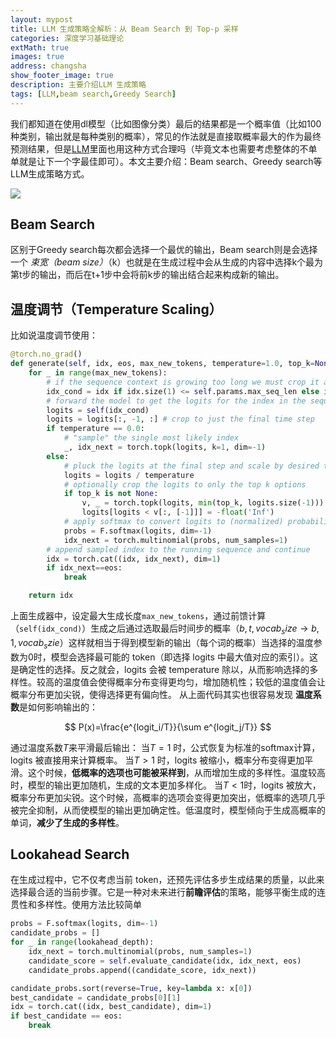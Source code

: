 ```yaml
---
layout: mypost
title: LLM 生成策略全解析：从 Beam Search 到 Top-p 采样
categories: 深度学习基础理论
extMath: true
images: true
address: changsha
show_footer_image: true
description: 主要介绍LLM 生成策略
tags: [LLM,beam search,Greedy Search]
---
```


我们都知道在使用dl模型（比如图像分类）最后的结果都是一个概率值（比如100种类别，输出就是每种类别的概率），常见的作法就是直接取概率最大的作为最终预测结果，但是[LLM](https://www.big-yellow-j.top/posts/2025/02/15/LLM.html)里面也用这种方式合理吗（毕竟文本也需要考虑整体的不单单就是让下一个字最佳即可）。本文主要介绍：Beam search、Greedy search等LLM生成策略方式。

![](https://s2.loli.net/2025/03/27/ApxEz3VcRygtMoI.png)

## Beam Search

区别于Greedy search每次都会选择一个最优的输出，Beam search则是会选择一个 *束宽（beam size）*（k）也就是在生成过程中会从生成的内容中选择k个最为第t步的输出，而后在t+1步中会将前k步的输出结合起来构成新的输出。

## 温度调节（Temperature Scaling）

比如说温度调节使用：

```python
@torch.no_grad()
def generate(self, idx, eos, max_new_tokens, temperature=1.0, top_k=None):
    for _ in range(max_new_tokens):
        # if the sequence context is growing too long we must crop it at block_size
        idx_cond = idx if idx.size(1) <= self.params.max_seq_len else idx[:, -self.params.max_seq_len:]
        # forward the model to get the logits for the index in the sequence
        logits = self(idx_cond)
        logits = logits[:, -1, :] # crop to just the final time step
        if temperature == 0.0:
            # "sample" the single most likely index
            _, idx_next = torch.topk(logits, k=1, dim=-1)
        else:
            # pluck the logits at the final step and scale by desired temperature
            logits = logits / temperature
            # optionally crop the logits to only the top k options
            if top_k is not None:
                v, _ = torch.topk(logits, min(top_k, logits.size(-1)))
                logits[logits < v[:, [-1]]] = -float('Inf')
            # apply softmax to convert logits to (normalized) probabilities
            probs = F.softmax(logits, dim=-1)
            idx_next = torch.multinomial(probs, num_samples=1)
        # append sampled index to the running sequence and continue
        idx = torch.cat((idx, idx_next), dim=1)
        if idx_next==eos:
            break

    return idx
```

上面生成器中，设定最大生成长度`max_new_tokens`，通过前馈计算（`self(idx_cond)`）生成之后通过选取最后时间步的概率（$b,t,vocab_size \rightarrow b, 1, vocab_szie$）这样就相当于得到模型新的输出（每个词的概率）当选择的温度参数为0时，模型会选择最可能的 token（即选择 logits 中最大值对应的索引）。这是确定性的选择。反之就会，logits 会被 temperature 除以，从而影响选择的多样性。较高的温度值会使得概率分布变得更均匀，增加随机性；较低的温度值会让概率分布更加尖锐，使得选择更有偏向性。
从上面代码其实也很容易发现 **温度系数**是如何影响输出的：

$$
P(x)=\frac{e^{logit_i/T}}{\sum e^{logit_j/T}}
$$

通过温度系数$T$来平滑最后输出：
当$T=1$ 时，公式恢复为标准的softmax计算，logits 被直接用来计算概率。
当$T>1$ 时，logits 被缩小，概率分布变得更加平滑。这个时候，**低概率的选项也可能被采样到**，从而增加生成的多样性。温度较高时，模型的输出更加随机，生成的文本更加多样化。
当$T<1$时，logits 被放大，概率分布更加尖锐。这个时候，高概率的选项会变得更加突出，低概率的选项几乎被完全抑制，从而使模型的输出更加确定性。低温度时，模型倾向于生成高概率的单词，**减少了生成的多样性**。

## Lookahead Search
在生成过程中，它不仅考虑当前 token，还预先评估多步生成结果的质量，以此来选择最合适的当前步骤。它是一种对未来进行**前瞻评估**的策略，能够平衡生成的连贯性和多样性。使用方法比较简单

```python
probs = F.softmax(logits, dim=-1)
candidate_probs = []
for _ in range(lookahead_depth):
    idx_next = torch.multinomial(probs, num_samples=1)
    candidate_score = self.evaluate_candidate(idx, idx_next, eos)
    candidate_probs.append((candidate_score, idx_next))

candidate_probs.sort(reverse=True, key=lambda x: x[0])
best_candidate = candidate_probs[0][1]
idx = torch.cat((idx, best_candidate), dim=1)
if best_candidate == eos:
    break

```